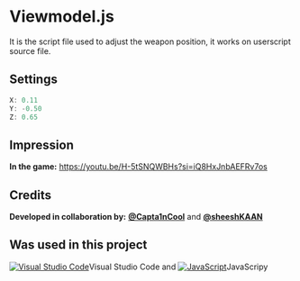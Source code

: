 # Viewmodel.js
It is the script file used to adjust the weapon position, it works on userscript source file.
## Settings

```js
X: 0.11
Y: -0.50
Z: 0.65
```
## Impression
**In the game:**
https://youtu.be/H-5tSNQWBHs?si=iQ8HxJnbAEFRv7os

## Credits
**Developed in collaboration by:** **[@Capta1nCool](https://github.com/Capta1nCool)** and **[@sheeshKAAN](https://github.com/sheeshKAAN)**

## Was used in this project
[![Visual Studio Code](https://img.shields.io/badge/--007ACC?logo=visual%20studio%20code&logoColor=ffffff)](https://code.visualstudio.com/)Visual Studio Code and [![JavaScript](https://img.shields.io/badge/--F7DF1E?logo=javascript&logoColor=000)](https://www.javascript.com/)JavaScripy
